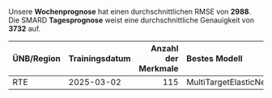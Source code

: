 
Unsere __Wochenprognose__ hat einen durchschnittlichen RMSE von __2988__.  
Die SMARD __Tagesprognose__ weist eine durchschnittliche Genauigkeit von __3732__ auf.
    
| ÜNB/Region   | Trainingsdatum   |   Anzahl der Merkmale | Bestes Modell         |   RMSE |   TSO RMSE |
|:-------------|:-----------------|----------------------:|:----------------------|-------:|-----------:|
| RTE          | 2025-03-02       |                   115 | MultiTargetElasticNet |   2988 |       3732 |